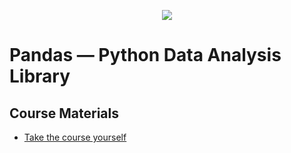  <p align="center">
    <a title="Golang Training" href="https://www.udemy.com/course/learn-how-to-code/">
    <img src="../assets/images/pandas.ico">
    </a>
</p>

# Pandas &mdash; Python Data Analysis Library


## **Course Materials**
- [Take the course yourself](https://www.udemy.com/course/the-pandas-bootcamp/)
